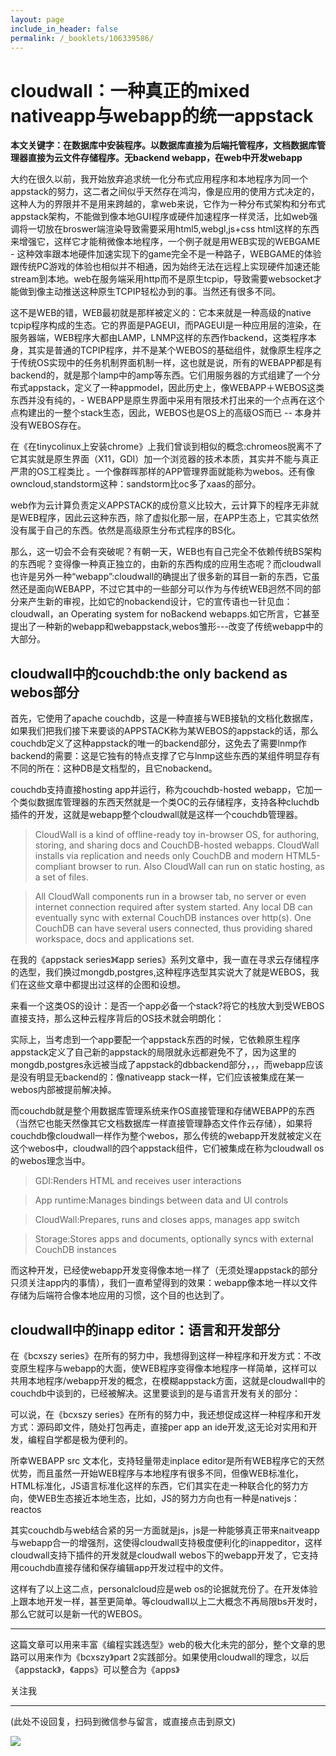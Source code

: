 ```yaml
---
layout: page
include_in_header: false
permalink: /_booklets/106339586/
---
```

cloudwall：一种真正的mixed nativeapp与webapp的统一appstack
=====

__本文关键字：在数据库中安装程序。以数据库直接为后端托管程序，文档数据库管理器直接为云文件存储程序。无backend webapp，在web中开发webapp__

大约在很久以前，我开始放弃追求统一化分布式应用程序和本地程序为同一个appstack的努力，这二者之间似乎天然存在鸿沟，像是应用的使用方式决定的，这种人为的界限并不是用来跨越的，拿web来说，它作为一种分布式架构和分布式appstack架构，不能做到像本地GUI程序或硬件加速程序一样灵活，比如web强调将一切放在broswer端渲染导致需要采用html5,webgl,js+css html这样的东西来增强它，这样它才能稍微像本地程序，一个例子就是用WEB实现的WEBGAME - 这种效率跟本地硬件加速实现下的game完全不是一种路子，WEBGAME的体验跟传统PC游戏的体验也相似并不相通，因为始终无法在远程上实现硬件加速还能stream到本地。web在服务端采用http而不是原生tcpip，导致需要websocket才能做到像主动推送这种原生TCPIP轻松办到的事。当然还有很多不同。

这不是WEB的错，WEB最初就是那样被定义的：它本来就是一种高级的native tcpip程序构成的生态。它的界面是PAGEUI，而PAGEUI是一种应用层的渲染，在服务器端，WEB程序大都由LAMP，LNMP这样的东西作backend，这类程序本身，其实是普通的TCPIP程序，并不是某个WEBOS的基础组件，就像原生程序之于传统OS实现中的任务机制界面机制一样，这也就是说，所有的WEBAPP都是有backend的，就是那个lamp中的amp等东西。它们用服务器的方式组建了一个分布式appstack，定义了一种appmodel，因此历史上，像WEBAPP＋WEBOS这类东西并没有纯的，- WEBAPP是原生界面中采用有限技术打出来的一个点再在这个点构建出的一整个stack生态，因此，WEBOS也是OS上的高级OS而已 -- 本身并没有WEBOS存在。

在《在tinycolinux上安装chrome》上我们曾谈到相似的概念:chromeos脱离不了它其实就是原生界面（X11，GDI）加一个浏览器的技术本质，其实并不能与真正严肃的OS工程类比 。一个像群晖那样的APP管理界面就能称为webos。还有像owncloud,standstorm这种：sandstorm比oc多了xaas的部分。

web作为云计算负责定义APPSTACK的成份意义比较大，云计算下的程序无非就是WEB程序，因此云这种东西，除了虚拟化那一层，在APP生态上，它其实依然没有属于自己的东西。依然是高级原生分布式程序的BS化。

那么，这一切会不会有突破呢？有朝一天，WEB也有自己完全不依赖传统BS架构的东西呢？变得像一种真正独立的，由新的东西构成的应用生态呢？而cloudwall也许是另外一种“webapp”:cloudwall的确提出了很多新的耳目一新的东西，它虽然还是面向WEBAPP，不过它其中的一些部分可以作为与传统WEB迥然不同的部分来产生新的审视，比如它的nobackend设计，它的宣传语也一针见血：cloudwall，an Operating system for noBackend webapps.如它所言，它甚至提出了一种新的webapp和webappstack,webos雏形---改变了传统webapp中的大部分。

cloudwall中的couchdb:the only backend as webos部分
-----

首先，它使用了apache couchdb，这是一种直接与WEB接轨的文档化数据库，如果我们把我们接下来要谈的APPSTACK称为某WEBOS的appstack的话，那么couchdb定义了这种appstack的唯一的backend部分，这免去了需要lnmp作backend的需要：这是它独有的特点支撑了它与lnmp这些东西的某组件明显存有不同的所在：这种DB是文档型的，且它nobackend。

couchdb支持直接hosting app并运行，称为couchdb-hosted webapp，它加一个类似数据库管理器的东西天然就是一个类OC的云存储程序，支持各种cluchdb插件的开发，这就是webapp整个cloudwall就是这样一个couchdb管理器。

>CloudWall is a kind of offline-ready toy in-browser OS, for authoring, storing, and sharing docs and CouchDB-hosted webapps. CloudWall installs via replication and needs only CouchDB and modern HTML5-compliant browser to run. Also CloudWall can run on static hosting, as a set of files.

>All CloudWall components run in a browser tab, no server or even internet connection required after system started. Any local DB can eventually sync with external CouchDB instances over http(s). One CouchDB can have several users connected, thus providing shared workspace, docs and applications set.

在我的《appstack series》《app series》系列文章中，我一直在寻求云存储程序的选型，我们换过mongdb,postgres,这种程序选型其实说大了就是WEBOS，我们在这些文章中都提出过这样的企图和设想。

来看一个这类OS的设计：是否一个app必备一个stack?将它的栈放大到受WEBOS直接支持，那么这种云程序背后的OS技术就会明朗化：

实际上，当考虑到一个app要配一个appstack东西的时候，它依赖原生程序appstack定义了自己新的appstack的局限就永远都避免不了，因为这里的mongdb,postgres永远被当成了appstack的dbbackend部分，，，而webapp应该是没有明显无backend的：像nativeapp stack一样，它们应该被集成在某一webos内部被提前解决掉。

而couchdb就是整个用数据库管理系统来作OS直接管理和存储WEBAPP的东西（当然它也能天然像其它文档数据库一样直接管理静态文件作云存储），如果将couchdb像cloudwall一样作为整个webos，那么传统的webapp开发就被定义在这个webos中，cloudwall的四个appstack组件，它们被集成在称为cloudwall os的webos理念当中。

>GDI:Renders HTML and receives user interactions

>App runtime:Manages bindings between data and UI controls

>CloudWall:Prepares, runs and closes apps, manages app switch

>Storage:Stores apps and documents, optionally syncs with external CouchDB instances

而这种开发，已经使webapp开发变得像本地一样了（无须处理appstack的部分只须关注app内的事情），我们一直希望得到的效果：webapp像本地一样以文件存储为后端符合像本地应用的习惯，这个目的也达到了。

cloudwall中的inapp editor：语言和开发部分
-----

在《bcxszy series》在所有的努力中，我想得到这样一种程序和开发方式：不改变原生程序与webapp的大面，使WEB程序变得像本地程序一样简单，这样可以共用本地程序/webapp开发的概念，在模糊appstack方面，这就是cloudwall中的couchdb中谈到的，已经被解决。这里要谈到的是与语言开发有关的部分：

可以说，在《bcxszy series》在所有的努力中，我还想促成这样一种程序和开发方式：源码即文件，随处打包再走，直接per app an ide开发,这无论对实用和开发，编程自学都是极为便利的。

所幸WEBAPP src 文本化，支持轻量带走inplace editor是所有WEB程序它的天然优势，而且虽然一开始WEB程序与本地程序有很多不同，但像WEB标准化，HTML标准化，JS语言标准化这样的东西，它们其实在走一种联合化的努力方向，使WEB生态接近本地生态，比如，JS的努力方向也有一种是nativejs：reactos

其实couchdb与web结合紧的另一方面就是js，js是一种能够真正带来naitveapp与webapp合一的增强剂，这使得cloudwall支持极度便利化的inappeditor，这样cloudwall支持下插件的开发就是cloudwall webos下的webapp开发了，它支持用couchdb直接存储和保存编辑app开发过程中的文件。

这样有了以上这二点，personalcloud应是web os的论据就充份了。在开发体验上跟本地开发一样，甚至更简单。等cloudwall以上二大概念不再局限bs开发时，那么它就可以是新一代的WEBOS。

-----------------

这篇文章可以用来丰富《编程实践选型》web的极大化未完的部分，整个文章的思路可以用来作为《bcxszy》part 2实践部分。如果使用cloudwall的理念，以后《appstack》，《apps》可以整合为《apps》

关注我


-----


(此处不设回复，扫码到微信参与留言，或直接点击到原文)

![](/p/106339586/qrcode.png)

<!-- Markdeep: -->
<meta charset="utf-8">
<link rel="stylesheet" href="../../res/aloha.css?">

<script src="../../res/markdeep.min.js" charset="utf-8"></script>



